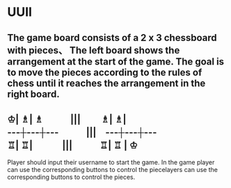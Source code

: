 # UUII

The game board consists of a 2 x 3 chessboard with pieces、
The left board shows the arrangement at the start of the game.
The goal is to move the pieces according to the rules of chess until it reaches the arrangement in the right board.
------------------------------------------------------------------------------------------------------------------------
 ♔| ♗| ♗　　　|||　 　♗| ♗|  
---┼---┼---　　　|||　---┼---┼---           
 ♖| ♖|　　　   |||　　　♖| ♖ | ♔
 -----------------------------------------------------------------------------------------------------------------------

Player should input their username to start the game.
In the game player can use the corresponding buttons to control the piecelayers can use the corresponding buttons to control the pieces.


